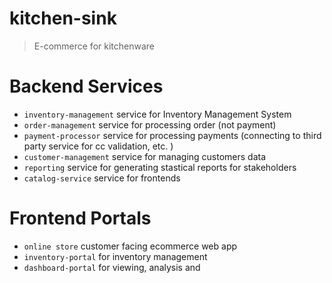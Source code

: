 # kitchen-sink

> E-commerce for kitchenware

# Backend Services

- `inventory-management` service for Inventory Management System
- `order-management` service for processing order (not payment)
- `payment-processor` service for processing payments (connecting to third party service for cc validation, etc. )
- `customer-management` service for managing customers data 
- `reporting` service for generating stastical reports for stakeholders
- `catalog-service` service for frontends 

# Frontend Portals

- `online store` customer facing ecommerce web app
- `inventory-portal` for inventory management
- `dashboard-portal` for viewing, analysis and 

